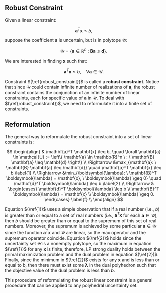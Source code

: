 ## Robust Constraint

Given a linear constraint:

$$
\mathbf{a}^T \mathbf{x} \leq b,
$$

suppose the coefficient $\mathbf{a}$ is uncertain, but is in polytope $\mathcal{U}$:

$$
\mathcal{U} = \left\{ \mathbf{a} \in \mathbb{R}^n \ : \ \mathbf{B} \mathbf{a} \leq \mathbf{d} \right\}.
$$

We are interested in finding $\mathbf{x}$ such that:

$$
\mathbf{a}^T \mathbf{x} \leq b, \quad \forall \mathbf{a} \in \mathcal{U}. \label{robust_constraint}
$$

Constraint $(\ref{robust_constraint})$ is called a **robust constraint**. Notice that since $\mathcal{U}$ could contain infinite number of realizations of $\mathbf{a}$, the robust constraint contains the conjunction of an infinite number of linear constraints, each for specific value of $\mathbf{a}$ in $\mathcal{U}$. To deal with $(\ref{robust_constraint})$, we need to reformulate it into a finite set of constraints.

## Reformulation

The general way to reformulate the robust constraint into a set of linear constraints is:

$$
\begin{align}
& \mathbf{a}^T \mathbf{x} \leq b, \quad \forall \mathbf{a} \in \mathcal{U} := \left\{ \mathbf{a} \in \mathbb{R}^n \ : \ \mathbf{B} \mathbf{a} \leq \mathbf{d} \right\} \\
\Rightarrow &\max_{\mathbf{a}: \ \mathbf{B} \mathbf{a} \leq \mathbf{d}} \quad \mathbf{a}^T \mathbf{x} \leq b \label{1} \\
\Rightarrow &\min_{\boldsymbol{\lambda}: \ \mathbf{B}^T \boldsymbol{\lambda} = \mathbf{x}, \ \boldsymbol{\lambda} \geq 0} \quad \mathbf{d}^T \boldsymbol{\lambda} \leq b \label{2} \\
\Rightarrow &
\begin{cases}
    \mathbf{d}^T \boldsymbol{\lambda} \leq b \\
    \mathbf{B}^T \boldsymbol{\lambda} = \mathbf{x} \\
    \boldsymbol{\lambda} \geq 0.
\end{cases} \label{f} \\
\end{align}
$$

Equation $(\ref{1})$ uses a simple observation that if a real number (i.e., $b$) is greater than or equal to a set of real numbers (i.e., $\mathbf{a}^T \mathbf{x}$ for each $\mathbf{a} \in \mathcal{U}$), then $b$ should be greater than or equal to the supremum of this set of real numbers. Moreover, the supremum is achieved by some particular $\mathbf{a} \in \mathcal{U}$ since the function $\mathbf{a}^T \mathbf{x}$ and $\mathcal{U}$ are linear, so the max operator and the supremum operator coincide. Equation $(\ref{2})$ holds since the uncertainty set $\mathcal{U}$ is a nonempty polytope, so the maximum in equation $(\ref{1})$ for any $\mathbf{x}$ is finite, therefore, LP strong duality holds between the primal maximization problem and the dual problem in equation $(\ref{2})$. Finally, since the minimum in $(\ref{2})$ exists for any $\mathbf{x}$ and is less than or equal to $b$, then there must exist some $\mathbf{\lambda}$ in the dual polyhedron such that the objective value of the dual problem is less than $b$.

This procedure of reformulating the robust linear constraint is a general procedure that can be applied to any polyhedral uncertainty set.



